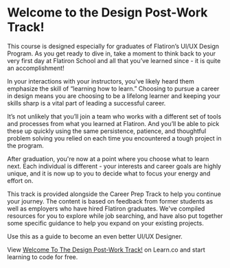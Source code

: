 # Welcome to the Design Post-Work Track!

This course is designed especially for graduates of Flatiron’s UI/UX Design Program. As you get ready to dive in, take a moment to think back to your very first day at Flatiron School and all that you’ve learned since - it is quite an accomplishment!

In your interactions with your instructors, you’ve likely heard them emphasize the skill of “learning how to learn.” Choosing to pursue a career in design means you are choosing to be a lifelong learner and keeping your skills sharp is a vital part of leading a successful career. 

It’s not unlikely that you’ll join a team who works with a different set of tools and processes from what you learned at Flatiron. And you’ll be able to pick these up quickly using the same persistence, patience, and thoughtful problem solving you relied on each time you encountered a tough project in the program. 

After graduation, you're now at a point where you choose what to learn next. Each individual is different - your interests and career goals are highly unique, and it is now up to you to decide what to focus your energy and effort on.

This track is provided alongside the Career Prep Track to help you continue your journey. The content is based on feedback from former students as well as employers who have hired Flatiron graduates. We've compiled resources for you to explore while job searching, and have also put together some specific guidance to help you expand on your existing projects.

Use this as a guide to become an even better UI/UX Designer.

<p class='util--hide'>View <a href='https://learn.co/lessons/welcome-to-the-design-post-work-track'>Welcome To The Design Post-Work Track!</a> on Learn.co and start learning to code for free.</p>
